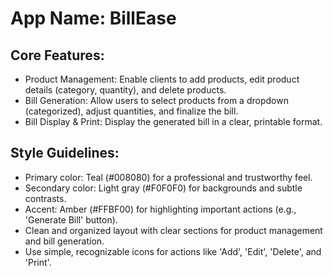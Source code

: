 # **App Name**: BillEase

## Core Features:

- Product Management: Enable clients to add products, edit product details (category, quantity), and delete products.
- Bill Generation: Allow users to select products from a dropdown (categorized), adjust quantities, and finalize the bill.
- Bill Display & Print: Display the generated bill in a clear, printable format.

## Style Guidelines:

- Primary color: Teal (#008080) for a professional and trustworthy feel.
- Secondary color: Light gray (#F0F0F0) for backgrounds and subtle contrasts.
- Accent: Amber (#FFBF00) for highlighting important actions (e.g., 'Generate Bill' button).
- Clean and organized layout with clear sections for product management and bill generation.
- Use simple, recognizable icons for actions like 'Add', 'Edit', 'Delete', and 'Print'.